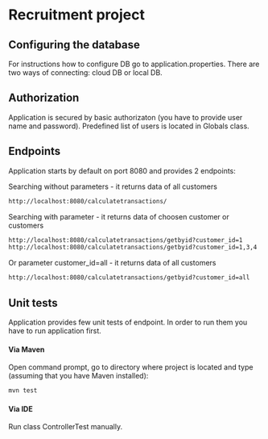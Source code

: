 # Recruitment project

## Configuring the database
For instructions how to configure DB go to application.properties. There are two ways of connecting: cloud DB or local DB.

## Authorization
Application is secured by basic authorizaton (you have to provide user name and password).
Predefined list of users is located in Globals class.

## Endpoints
Application starts by default on port 8080 and provides 2 endpoints:

Searching without parameters - it returns data of all customers

```bash
http://localhost:8080/calculatetransactions/
```
Searching with parameter - it returns data of choosen customer or customers

```bash
http://localhost:8080/calculatetransactions/getbyid?customer_id=1
http://localhost:8080/calculatetransactions/getbyid?customer_id=1,3,4
```

Or parameter customer_id=all - it returns data of all customers

```bash
http://localhost:8080/calculatetransactions/getbyid?customer_id=all
```

## Unit tests

Application provides few unit tests of endpoint. In order to run them you have to run application first.

#### Via Maven

Open command prompt, go to directory where project is located and type (assuming that you have Maven installed):

```bash
mvn test
```

#### Via IDE

Run class ControllerTest manually.